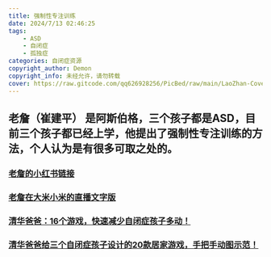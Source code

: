 ```yaml
---
title: 强制性专注训练
date: 2024/7/13 02:46:25
tags:
    - ASD
    - 自闭症
    - 孤独症
categories: 自闭症资源
copyright_author: Demon 
copyright_info: 未经允许，请勿转载
cover: https://raw.gitcode.com/qq626928256/PicBed/raw/main/LaoZhan-Cover.png
---
```


## **老詹（崔建平）** 是阿斯伯格，三个孩子都是ASD，目前三个孩子都已经上学，他提出了强制性专注训练的方法，个人认为是有很多可取之处的。

### [老詹的小红书链接](https://www.xiaohongshu.com/user/profile/6039f4b4000000000100a098)

### [老詹在大米小米的直播文字版](https://mp.weixin.qq.com/s/rcql__vR9Jh_Lzmg0FpuRQ)

### [清华爸爸：16个游戏，快速减少自闭症孩子多动！](https://mp.weixin.qq.com/s/_g9HpFLlvdTPxOFNpHszRQ)

### [清华爸爸给三个自闭症孩子设计的20款居家游戏，手把手动图示范！](https://mp.weixin.qq.com/s/wukyLKiCCqMokuB-ZHOYeQ)
